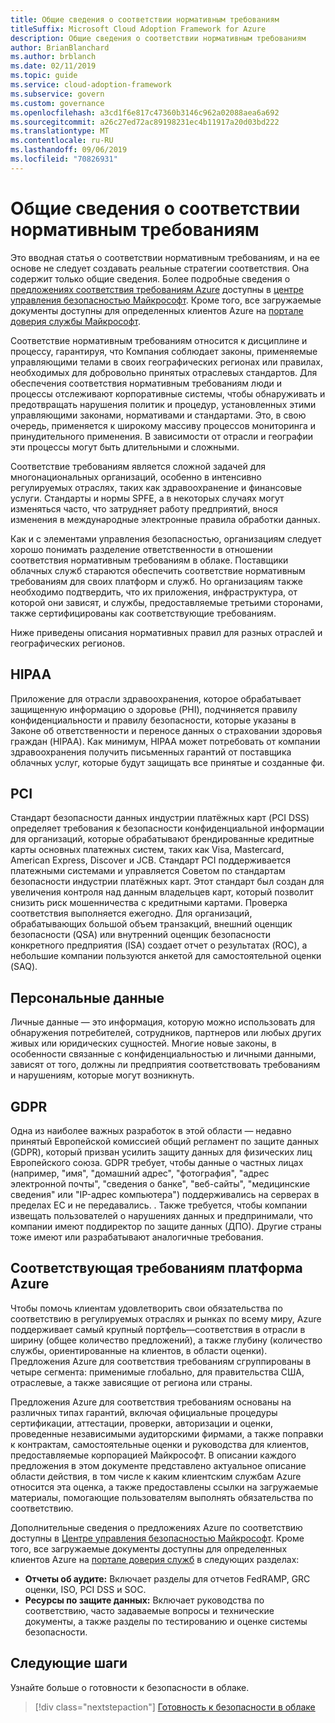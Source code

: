 ```yaml
---
title: Общие сведения о соответствии нормативным требованиям
titleSuffix: Microsoft Cloud Adoption Framework for Azure
description: Общие сведения о соответствии нормативным требованиям
author: BrianBlanchard
ms.author: brblanch
ms.date: 02/11/2019
ms.topic: guide
ms.service: cloud-adoption-framework
ms.subservice: govern
ms.custom: governance
ms.openlocfilehash: a3cd1f6e817c47360b3146c962a02088aea6a692
ms.sourcegitcommit: a26c27ed72ac89198231ec4b11917a20d03bd222
ms.translationtype: MT
ms.contentlocale: ru-RU
ms.lasthandoff: 09/06/2019
ms.locfileid: "70826931"
---
```

# <a name="introduction-to-regulatory-compliance"></a>Общие сведения о соответствии нормативным требованиям

Это вводная статья о соответствии нормативным требованиям, и на ее основе не следует создавать реальные стратегии соответствия. Она содержит только общие сведения. Более подробные сведения о [предложениях соответствия требованиям Azure](https://aka.ms/allcompliance) доступны в [центре управления безопасностью Майкрософт](https://www.microsoft.com/trustcenter/default.aspx). Кроме того, все загружаемые документы доступны для определенных клиентов Azure на [портале доверия службы Майкрософт](https://servicetrust.microsoft.com).

Соответствие нормативным требованиям относится к дисциплине и процессу, гарантируя, что Компания соблюдает законы, применяемые управляющими телами в своих географических регионах или правилах, необходимых для добровольно принятых отраслевых стандартов. Для обеспечения соответствия нормативным требованиям люди и процессы отслеживают корпоративные системы, чтобы обнаруживать и предотвращать нарушения политик и процедур, установленных этими управляющими законами, нормативами и стандартами. Это, в свою очередь, применяется к широкому массиву процессов мониторинга и принудительного применения. В зависимости от отрасли и географии эти процессы могут быть длительными и сложными.

Соответствие требованиям является сложной задачей для многонациональных организаций, особенно в интенсивно регулируемых отраслях, таких как здравоохранение и финансовые услуги. Стандарты и нормы SPFE, а в некоторых случаях могут изменяться часто, что затрудняет работу предприятий, внося изменения в международные электронные правила обработки данных.

Как и с элементами управления безопасностью, организациям следует хорошо понимать разделение ответственности в отношении соответствия нормативным требованиям в облаке. Поставщики облачных служб стараются обеспечить соответствие нормативным требованиям для своих платформ и служб. Но организациям также необходимо подтвердить, что их приложения, инфраструктура, от которой они зависят, и службы, предоставляемые третьими сторонами, также сертифицированы как соответствующие требованиям.

Ниже приведены описания нормативных правил для разных отраслей и географических регионов.

## <a name="hipaa"></a>HIPAA

Приложение для отрасли здравоохранения, которое обрабатывает защищенную информацию о здоровье (PHI), подчиняется правилу конфиденциальности и правилу безопасности, которые указаны в Законе об ответственности и переносе данных о страховании здоровья граждан (HIPAA). Как минимум, HIPAA может потребовать от компании здравоохранения получить письменных гарантий от поставщика облачных услуг, которые будут защищать все принятые и созданные фи.

## <a name="pci"></a>PCI

Стандарт безопасности данных индустрии платёжных карт (PCI DSS) определяет требования к безопасности конфиденциальной информации для организаций, которые обрабатывают брендированные кредитные карты основных платежных систем, таких как Visa, Mastercard, American Express, Discover и JCB. Стандарт PCI поддерживается платежными системами и управляется Советом по стандартам безопасности индустрии платёжных карт. Этот стандарт был создан для увеличения контроля над данным владельцев карт, который позволит снизить риск мошенничества с кредитными картами. Проверка соответствия выполняется ежегодно. Для организаций, обрабатывающих большой объем транзакций, внешний оценщик безопасности (QSA) или внутренний оценщик безопасности конкретного предприятия (ISA) создает отчет о результатах (ROC), а небольшие компании пользуются анкетой для самостоятельной оценки (SAQ).

## <a name="personal-data"></a>Персональные данные

Личные данные — это информация, которую можно использовать для обнаружения потребителей, сотрудников, партнеров или любых других живых или юридических сущностей. Многие новые законы, в особенности связанные с конфиденциальностью и личными данными, зависят от того, должны ли предприятия соответствовать требованиям и нарушениям, которые могут возникнуть.

## <a name="gdpr"></a>GDPR

Одна из наиболее важных разработок в этой области — недавно принятый Европейской комиссией общий регламент по защите данных (GDPR), который призван усилить защиту данных для физических лиц Европейского союза. GDPR требует, чтобы данные о частных лицах (например, "имя", "домашний адрес", "фотография", "адрес электронной почты", "сведения о банке", "веб-сайты", "медицинские сведения" или "IP-адрес компьютера") поддерживались на серверах в пределах ЕС и не передавались. . Также требуется, чтобы компании извещать пользователей о нарушениях данных и предпринимали, что компании имеют поддиректор по защите данных (ДПО). Другие страны тоже имеют или разрабатывают аналогичные требования.

## <a name="compliant-foundation-in-azure"></a>Соответствующая требованиям платформа Azure

Чтобы помочь клиентам удовлетворить свои обязательства по соответствию в регулируемых отраслях и рынках по всему миру, Azure поддерживает самый крупный портфель&mdash;соответствия в отрасли в ширину (общее количество предложений), а также глубину (количество службы, ориентированные на клиентов, в области оценки). Предложения Azure для соответствия требованиям сгруппированы в четыре сегмента: применимые глобально, для правительства США, отраслевые, а также зависящие от региона или страны.

Предложения Azure для соответствия требованиям основаны на различных типах гарантий, включая официальные процедуры сертификации, аттестации, проверки, авторизации и оценки, проведенные независимыми аудиторскими фирмами, а также поправки к контрактам, самостоятельные оценки и руководства для клиентов, предоставляемые корпорацией Майкрософт. В описании каждого предложения в этом документе представлено актуальное описание области действия, в том числе к каким клиентским службам Azure относится эта оценка, а также предоставлены ссылки на загружаемые материалы, помогающие пользователям выполнять обязательства по соответствию.

Дополнительные сведения о предложениях Azure по соответствию доступны в [Центре управления безопасностью Майкрософт](https://www.microsoft.com/trustcenter/compliance/complianceofferings). Кроме того, все загружаемые документы доступны для определенных клиентов Azure на [портале доверия служб](https://servicetrust.microsoft.com) в следующих разделах:

- **Отчеты об аудите:** Включает разделы для отчетов FedRAMP, GRC оценки, ISO, PCI DSS и SOC.
- **Ресурсы по защите данных:** Включает руководства по соответствию, часто задаваемые вопросы и технические документы, а также разделы по тестированию и оценке системы безопасности.

## <a name="next-steps"></a>Следующие шаги

Узнайте больше о готовности к безопасности в облаке.

> [!div class="nextstepaction"]
> [Готовность к безопасности в облаке](./how-can-a-ciso-prepare-for-the-cloud.md)

